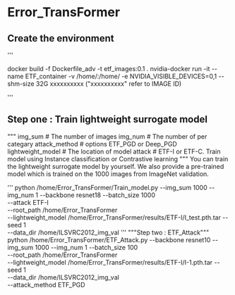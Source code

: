 # Error_TransFormer

## Create the environment
'''

docker build -f Dockerfile_adv -t etf_images:0.1 .
nvidia-docker run -it --name ETF_container -v /home/:/home/ -e NVIDIA_VISIBLE_DEVICES=0,1 --shm-size 32G   xxxxxxxxxx ("xxxxxxxxxx" refer to IMAGE ID)

'''


## Step one : Train lightweight surrogate model 
"""
img_sum                 # The number of images
img_num                 # The number of per categary
attack_method           # options ETF_PGD  or  Deep_PGD 
lightweight_model       # The location of model
attack                  # ETF-I or ETF-C.  Train model using Instance classification or Contrastive learning
"""
You can train the lightweight surrogate model by yourself. We also provide a pre-trained model which is trained on the 1000 images from ImageNet validation.

'''
python /home/Error_TransFormer/Train_model.py --img_sum 1000   --img_num 1 --backbone resnet18 --batch_size 1000 \
                     --attack ETF-I \
                     --root_path  /home/Error_TransFormer   \
                     --lightweight_model  /home/Error_TransFormer/results/ETF-I/I_test.pth.tar  --seed 1  \
                     --data_dir             /home/ILSVRC2012_img_val
'''
"""Step two : ETF_Attack"""
python /home/Error_TransFormer/ETF_Attack.py --backbone resnet10  --img_sum 1000   --img_num 1 --batch_size 100 \
                --root_path  /home/Error_TransFormer   \
                --lightweight_model  /home/Error_TransFormer/results/ETF-I/I-1.pth.tar   --seed 1  \
                --data_dir                /home/ILSVRC2012_img_val         \
                --attack_method ETF_PGD
